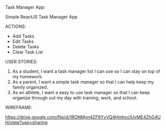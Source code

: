 Task Manager App:

Simple ReactJS Task Manager App

ACTIONS:
* Add Tasks
* Edit Tasks
* Delete Tasks
* Clear Task List

USER STORIES:
1. As a student, I want a task manager list I can use so I can stay on top of my homework.
2. As a parent, I want a simple task manager so that I can help keep my family organized.
3. As an athlete, I want a easy to use task manager so that I can keep organize through out my day with training, work, and school.

WIREFRAME:

https://drive.google.com/file/d/1RONMyn4ZF6YvVQ4HmhccIUvME4ZhG4UH/view?usp=sharing


